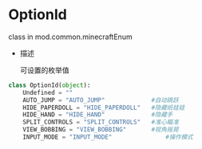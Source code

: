 # OptionId

class in mod.common.minecraftEnum

- 描述

    可设置的枚举值



```python
class OptionId(object):
	Undefined = ""
	AUTO_JUMP = "AUTO_JUMP" 			#自动跳跃
	HIDE_PAPERDOLL = "HIDE_PAPERDOLL"	#隐藏纸娃娃
	HIDE_HAND = "HIDE_HAND" 			#隐藏手
	SPLIT_CONTROLS = "SPLIT_CONTROLS" 	#准心瞄准
	VIEW_BOBBING = "VIEW_BOBBING"  		#视角摇晃
	INPUT_MODE = "INPUT_MODE"				#操作模式

``` 

